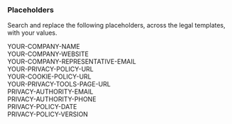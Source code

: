 ### Placeholders

Search and replace the following placeholders, across the legal templates, with your values.

YOUR-COMPANY-NAME  
YOUR-COMPANY-WEBSITE  
YOUR-COMPANY-REPRESENTATIVE-EMAIL  
YOUR-PRIVACY-POLICY-URL  
YOUR-COOKIE-POLICY-URL  
YOUR-PRIVACY-TOOLS-PAGE-URL  
PRIVACY-AUTHORITY-EMAIL  
PRIVACY-AUTHORITY-PHONE  
PRIVACY-POLICY-DATE  
PRIVACY-POLICY-VERSION  
